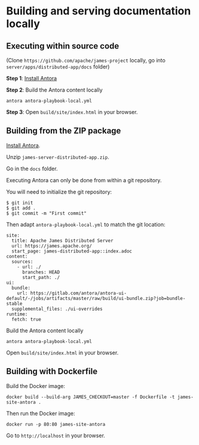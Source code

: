 # Building and serving documentation locally

## Executing within source code

(Clone `https://github.com/apache/james-project` locally, go into `server/apps/distributed-app/docs` folder)

**Step 1**: [Install Antora](https://docs.antora.org/antora/2.3/install/install-antora/)

**Step 2**: Build the Antora content locally

```
antora antora-playbook-local.yml
```

**Step 3**: Open `build/site/index.html` in your browser.

## Building from the ZIP package

[Install Antora](https://docs.antora.org/antora/2.3/install/install-antora/).

Unzip `james-server-distributed-app.zip`.

Go in the `docs` folder.

Executing Antora can only be done from within a git repository.

You will need to initialize the git repository:

```
$ git init
$ git add .
$ git commit -m "First commit"
```

Then adapt `antora-playbook-local.yml` to match the git location:

```
site:
  title: Apache James Distributed Server
  url: https://james.apache.org/
  start_page: james-distributed-app::index.adoc
content:
  sources:
    - url: ./
      branches: HEAD
      start_path: ./
ui:
  bundle:
    url: https://gitlab.com/antora/antora-ui-default/-/jobs/artifacts/master/raw/build/ui-bundle.zip?job=bundle-stable
  supplemental_files: ./ui-overrides
runtime:
  fetch: true
```

Build the Antora content locally

```
antora antora-playbook-local.yml
```

Open `build/site/index.html` in your browser.

## Building with Dockerfile

Build the Docker image:

```
docker build --build-arg JAMES_CHECKOUT=master -f Dockerfile -t james-site-antora .
```

Then run the Docker image:

```
docker run -p 80:80 james-site-antora
```

Go to `http://localhost` in your browser.
